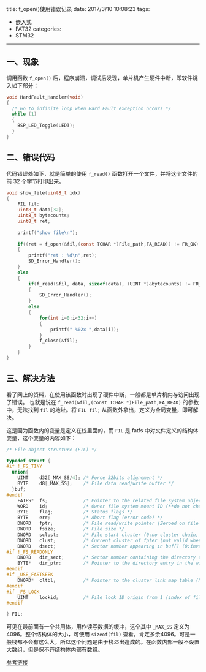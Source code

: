 title: f_open()使用错误记录
date: 2017/3/10 10:08:23
tags:
- 嵌入式
- FAT32
categories:
- STM32
---

## 一、现象
调用函数 `f_open()` 后，程序崩溃，调试后发现，单片机产生硬件中断，即软件跳入如下部分：
```c
void HardFault_Handler(void)
{
  /* Go to infinite loop when Hard Fault exception occurs */
  while (1)
  {
  	BSP_LED_Toggle(LED3);
  }
}
```

<!-- more -->

## 二、错误代码
代码错误处如下，就是简单的使用 `f_read()` 函数打开一个文件，并将这个文件的前 32 个字节打印出来。
```c
void show_file(uint8_t idx)
{
    FIL fil;
	uint8_t data[32];
	uint8_t bytecounts;
	uint8_t ret;
	
	printf("show file\n");
	
	if((ret = f_open(&fil,(const TCHAR *)File_path,FA_READ)) != FR_OK)
	{
		printf("ret : %d\n",ret);
		SD_Error_Handler();
	}
	else
	{
		if(f_read(&fil, data, sizeof(data), (UINT *)&bytecounts) != FR_OK)
		{
			SD_Error_Handler();
		}
		else
		{
			for(int i=0;i<32;i++)
			{
				printf(" %02x ",data[i]);
			}
			f_close(&fil);
		}
	}
}
```

## 三、解决方法
看了网上的资料，在使用该函数时出现了硬件中断，一般都是单片机内存访问出现了错误。
也就是说在 `f_read(&fil,(const TCHAR *)File_path,FA_READ)` 的参数中，无法找到 `fil` 的地址。将 `FIL fil;` 从函数外拿出，定义为全局变量，即可解决。

这是因为函数内的变量是定义在栈里面的，而 `FIL` 是 fatfs 中对文件定义的结构体变量，这个变量的内容如下：
```c
/* File object structure (FIL) */

typedef struct {
#if !_FS_TINY
  union{  
	UINT	d32[_MAX_SS/4]; /* Force 32bits alignement */     
	BYTE	d8[_MAX_SS];	/* File data read/write buffer */
  }buf;
#endif
	FATFS*	fs;				/* Pointer to the related file system object (**do not change order**) */
	WORD	id;				/* Owner file system mount ID (**do not change order**) */
	BYTE	flag;			/* Status flags */
	BYTE	err;			/* Abort flag (error code) */
	DWORD	fptr;			/* File read/write pointer (Zeroed on file open) */
	DWORD	fsize;			/* File size */
	DWORD	sclust;			/* File start cluster (0:no cluster chain, always 0 when fsize is 0) */
	DWORD	clust;			/* Current cluster of fpter (not valid when fprt is 0) */
	DWORD	dsect;			/* Sector number appearing in buf[] (0:invalid) */
#if !_FS_READONLY
	DWORD	dir_sect;		/* Sector number containing the directory entry */
	BYTE*	dir_ptr;		/* Pointer to the directory entry in the win[] */
#endif
#if _USE_FASTSEEK
	DWORD*	cltbl;			/* Pointer to the cluster link map table (Nulled on file open) */
#endif
#if _FS_LOCK
	UINT	lockid;			/* File lock ID origin from 1 (index of file semaphore table Files[]) */
#endif

} FIL;

```

可见在最前面有一个共用体，用作读写数据的缓冲，这个其中 `_MAX_SS` 定义为4096。整个结构体的大小，可使用 `sizeof(fil)` 查看，肯定多余4096。可是一般栈都不会有这么大，所以这个问题是由于栈溢出造成的。在函数内部一般不设置大数组，但是保不齐结构体内部有数组。

[参考链接](http://www.openedv.com/posts/list/3161.htm)

